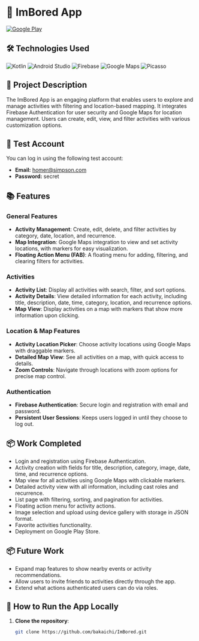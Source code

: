 # 📱 ImBored App

[![Google Play](https://img.shields.io/badge/Google%20Play-3DDC84?style=for-the-badge&logo=googleplay&logoColor=white)](https://play.google.com/store/apps/details?id=org.wit.imbored)

## 🛠️ Technologies Used

![Kotlin](https://img.shields.io/badge/Kotlin-0095D5?style=for-the-badge&logo=kotlin&logoColor=white)
![Android Studio](https://img.shields.io/badge/Android_Studio-3DDC84?style=for-the-badge&logo=android-studio&logoColor=white)
![Firebase](https://img.shields.io/badge/Firebase-FFCA28?style=for-the-badge&logo=firebase&logoColor=black)
![Google Maps](https://img.shields.io/badge/Google%20Maps-4285F4?style=for-the-badge&logo=google-maps&logoColor=white)
![Picasso](https://img.shields.io/badge/Picasso-46C4FF?style=for-the-badge&logo=picasso&logoColor=white)

## 📝 Project Description

The ImBored App is an engaging platform that enables users to explore and manage activities with filtering and location-based mapping. It integrates Firebase Authentication for user security and Google Maps for location management. Users can create, edit, view, and filter activities with various customization options.

## 🔑 Test Account

You can log in using the following test account:

- **Email:** homer@simpson.com
- **Password:** secret

## 📚 Features

### General Features
- **Activity Management**: Create, edit, delete, and filter activities by category, date, location, and recurrence.
- **Map Integration**: Google Maps integration to view and set activity locations, with markers for easy visualization.
- **Floating Action Menu (FAB)**: A floating menu for adding, filtering, and clearing filters for activities.

### Activities
- **Activity List**: Display all activities with search, filter, and sort options.
- **Activity Details**: View detailed information for each activity, including title, description, date, time, category, location, and recurrence options.
- **Map View**: Display activities on a map with markers that show more information upon clicking.

### Location & Map Features
- **Activity Location Picker**: Choose activity locations using Google Maps with draggable markers.
- **Detailed Map View**: See all activities on a map, with quick access to details.
- **Zoom Controls**: Navigate through locations with zoom options for precise map control.

### Authentication
- **Firebase Authentication**: Secure login and registration with email and password.
- **Persistent User Sessions**: Keeps users logged in until they choose to log out.

## 📦 Work Completed

- Login and registration using Firebase Authentication.
- Activity creation with fields for title, description, category, image, date, time, and recurrence options.
- Map view for all activities using Google Maps with clickable markers.
- Detailed activity view with all information, including cast roles and recurrence.
- List page with filtering, sorting, and pagination for activities.
- Floating action menu for activity actions.
- Image selection and upload using device gallery with storage in JSON format.
- Favorite activities functionality.
- Deployment on Google Play Store.

## 📦 Future Work
- Expand map features to show nearby events or activity recommendations.
- Allow users to invite friends to activities directly through the app.
- Extend what actions authenticated users can do via roles.

## 📲 How to Run the App Locally

1. **Clone the repository**:
   ```bash
   git clone https://github.com/bakaichi/ImBored.git
